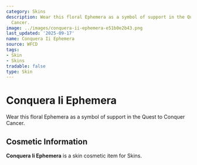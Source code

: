 ```yaml
---
category: Skins
description: Wear this floral Ephemera as a symbol of support in the Quest to Conquer
  Cancer.
image: ../images/conquera-ii-ephemera-e51b0e2b43.png
last_updated: '2025-09-17'
name: Conquera Ii Ephemera
source: WFCD
tags:
- Skin
- Skins
tradable: false
type: Skin
---
```


# Conquera Ii Ephemera

Wear this floral Ephemera as a symbol of support in the Quest to Conquer Cancer.

## Cosmetic Information

**Conquera Ii Ephemera** is a skin cosmetic item for Skins.

